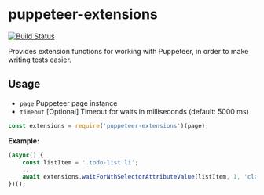 # puppeteer-extensions

[![Build Status](https://travis-ci.org/HuddleEng/puppeteer-extensions.svg?branch=master)](https://travis-ci.org/HuddleEng/puppeteer-extensions)

Provides extension functions for working with Puppeteer, in order to make writing tests easier.

## Usage

-   `page` Puppeteer page instance
-   `timeout` [Optional] Timeout for waits in milliseconds (default: 5000 ms)

```javascript
const extensions = require('puppeteer-extensions')(page);
```

**Example:**

```javascript
(async() {
    const listItem = '.todo-list li';
    ...
    await extensions.waitForNthSelectorAttributeValue(listItem, 1, 'class', 'completed');
})();

```
